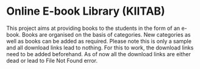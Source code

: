 # Online E-book Library (KIITAB)

This project aims at providing books to the students in the form of an e-book.
Books are organised on the basis of categories.
New categories as well as books can be added as required.
Please note this is only a sample and all download links lead to nothing.
For this to work, the download links need to be added beforehand.
As of now all the download links are either dead or lead to File Not Found error.

 
 
